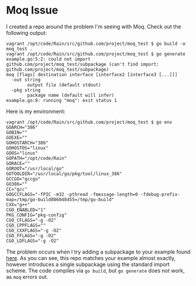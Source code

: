 # Moq Issue

I created a repo around the problem I'm seeing with Moq.  Check out the following output:

```
vagrant /opt/code/Rain/src/github.com/project/moq_test $ go build -o moq_test .
vagrant /opt/code/Rain/src/github.com/project/moq_test $ go generate
example.go:5:2: could not import github.com/project/moq_test/subpackage (can't find import: github.com/project/moq_test/subpackage)
moq [flags] destination interface [interface2 [interface3 [...]]]
  -out string
    	output file (default stdout)
  -pkg string
    	package name (default will infer)
example.go:8: running "moq": exit status 1
```

Here is my environment:

```
vagrant /opt/code/Rain/src/github.com/project/moq_test $ go env
GOARCH="386"
GOBIN=""
GOEXE=""
GOHOSTARCH="386"
GOHOSTOS="linux"
GOOS="linux"
GOPATH="/opt/code/Rain"
GORACE=""
GOROOT="/usr/local/go"
GOTOOLDIR="/usr/local/go/pkg/tool/linux_386"
GCCGO="gccgo"
GO386=""
CC="gcc"
GOGCCFLAGS="-fPIC -m32 -pthread -fmessage-length=0 -fdebug-prefix-map=/tmp/go-build086048455=/tmp/go-build"
CXX="g++"
CGO_ENABLED="1"
PKG_CONFIG="pkg-config"
CGO_CFLAGS="-g -O2"
CGO_CPPFLAGS=""
CGO_CXXFLAGS="-g -O2"
CGO_FFLAGS="-g -O2"
CGO_LDFLAGS="-g -O2"
```

The problem occurs when I try adding a subpackage to your example found [here](https://github.com/matryer/moq/blob/master/example/example.go).
As you can see, this repo matches your example almost exactly, however introduces a single subpackage using the standard import scheme.
The code compiles via `go build`, but `go generate` does not work, as `moq` errors out.
